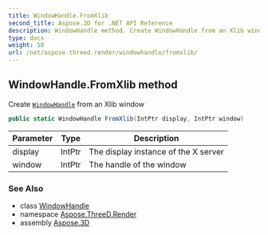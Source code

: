 ```yaml
---
title: WindowHandle.FromXlib
second_title: Aspose.3D for .NET API Reference
description: WindowHandle method. Create WindowHandle from an Xlib window
type: docs
weight: 50
url: /net/aspose.threed.render/windowhandle/fromxlib/
---
```

## WindowHandle.FromXlib method

Create [`WindowHandle`](../) from an Xlib window

```csharp
public static WindowHandle FromXlib(IntPtr display, IntPtr window)
```

| Parameter | Type | Description |
| --- | --- | --- |
| display | IntPtr | The display instance of the X server |
| window | IntPtr | The handle of the window |

### See Also

* class [WindowHandle](../)
* namespace [Aspose.ThreeD.Render](../../../aspose.threed.render/)
* assembly [Aspose.3D](../../../)


